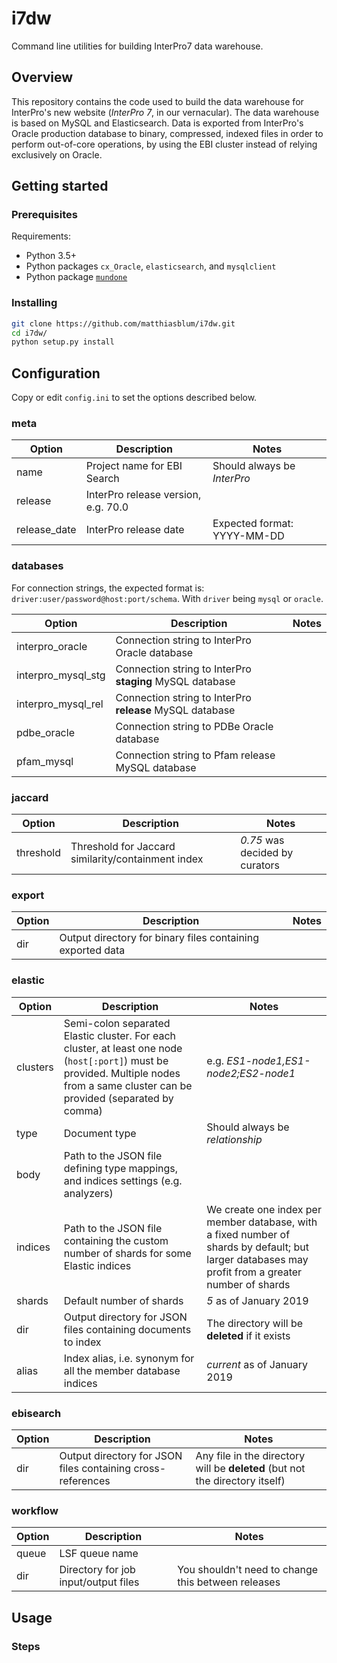 # i7dw

Command line utilities for building InterPro7 data warehouse.

## Overview

This repository contains the code used to build the data warehouse for InterPro's new website (_InterPro 7_, in our vernacular). The data warehouse is based on MySQL and Elasticsearch. Data is exported from InterPro's Oracle production database to binary, compressed, indexed files in order to perform out-of-core operations, by using the EBI cluster instead of relying exclusively on Oracle.

## Getting started

### Prerequisites

Requirements:
- Python 3.5+
- Python packages `cx_Oracle`, `elasticsearch`, and `mysqlclient`
- Python package [`mundone`](https://github.com/matthiasblum/mundone/)

### Installing

```bash
git clone https://github.com/matthiasblum/i7dw.git
cd i7dw/
python setup.py install
```

## Configuration

Copy or edit `config.ini` to set the options described below.

### meta

| Option        | Description                         | Notes                       |
|---------------|-------------------------------------|-----------------------------|
| name          | Project name for EBI Search         | Should always be _InterPro_ |
| release       | InterPro release version, e.g. 70.0 |                             |
| release_date  | InterPro release date               | Expected format: YYYY-MM-DD |

### databases

For connection strings, the expected format is: `driver:user/password@host:port/schema`. With `driver` being `mysql` or `oracle`.

| Option             | Description                                              | Notes                       |
| -------------------|----------------------------------------------------------|-----------------------------|
| interpro_oracle    | Connection string to InterPro Oracle database            |                             |
| interpro_mysql_stg | Connection string to InterPro __staging__ MySQL database |                             |
| interpro_mysql_rel | Connection string to InterPro __release__ MySQL database |                             |
| pdbe_oracle        | Connection string to PDBe Oracle database                |                             |
| pfam_mysql         | Connection string to Pfam release MySQL database         |                             |

### jaccard

| Option             | Description                                              | Notes                         |
| -------------------|----------------------------------------------------------|-------------------------------|
| threshold          | Threshold for Jaccard similarity/containment index       | _0.75_ was decided by curators|

### export

| Option             | Description                                                | Notes                         |
| -------------------|------------------------------------------------------------|-------------------------------|
| dir                | Output directory for binary files containing exported data |                               |

### elastic

| Option             | Description                                                | Notes                         |
| -------------------|------------------------------------------------------------|-------------------------------|
| clusters           | Semi-colon separated Elastic cluster. For each cluster, at least one node (`host[:port]`) must be provided. Multiple nodes from a same cluster can be provided (separated by comma) | e.g. _ES1-node1,ES1-node2;ES2-node1_ |
| type               | Document type                                              | Should always be _relationship_ |
| body               | Path to the JSON file defining type mappings, and indices settings (e.g. analyzers) | |
| indices            | Path to the JSON file containing the custom number of shards for some Elastic indices | We create one index per member database, with a fixed number of shards by default; but larger databases may profit from a greater number of shards |
| shards             | Default number of shards | _5_ as of January 2019 |
| dir            | Output directory for JSON files containing documents to index | The directory will be __deleted__ if it exists |
| alias            | Index alias, i.e. synonym for all the member database indices | _current_ as of January 2019 |

### ebisearch

| Option             | Description                                                 | Notes                         |
| -------------------|-------------------------------------------------------------|-------------------------------|
| dir                | Output directory for JSON files containing cross-references | Any file in the directory will be __deleted__ (but not the directory itself) |

### workflow

| Option             | Description                                                 | Notes                                              |
| -------------------|-------------------------------------------------------------|----------------------------------------------------|
| queue              | LSF queue name                                              |                                                    |
| dir                | Directory for job input/output files                        | You shouldn't need to change this between releases |

## Usage

### Steps
